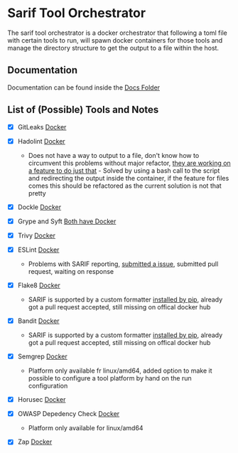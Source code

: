 # Sarif Tool Orchestrator

The sarif tool orchestrator is a docker orchestrator that following a toml file with certain tools to run, will spawn docker containers for those tools and manage the directory structure to get the output to a file within the host.

## Documentation

Documentation can be found inside the [Docs Folder](https://github.com/Barroqueiro/sarif-orchestrator/tree/main/docs)


## List of (Possible) Tools and Notes

- [x] GitLeaks [Docker](https://github.com/zricethezav/gitleaks#installing)
- [x] Hadolint [Docker](https://github.com/hadolint/hadolint#install)
  - Does not have a way to output to a file, don't know how to circumvent this problems without major refactor, [they are working on a feature to do just that](https://github.com/hadolint/hadolint/issues/863) - Solved by using a bash call to the script and redirecting the output inside the container, if the feature for files comes this should be refactored as the current solution is not that pretty
- [x] Dockle [Docker](https://github.com/goodwithtech/dockle#use-docker)
- [x] Grype and Syft [Both have Docker](https://github.com/anchore/grype#getting-started)
- [x] Trivy [Docker](https://github.com/aquasecurity/trivy#get-trivy)
- [x] ESLint [Docker](https://hub.docker.com/r/cytopia/eslint)
  - Problems with SARIF reporting, [submitted a issue](https://github.com/cytopia/docker-eslint/issues), submitted pull request, waiting on response
- [x] Flake8 [Docker](https://hub.docker.com/r/alpine/flake8)
  - SARIF is supported by a custom formatter [installed by pip](https://pypi.org/project/flake8-sarif/), already got a pull request accepted, still missing on offical docker hub
- [x] Bandit [Docker](https://github.com/cytopia/docker-bandit)
  - SARIF is supported by a custom formatter [installed by pip](https://pypi.org/project/flake8-sarif/), already got a pull request accepted, still missing on offical docker hub
- [x] Semgrep [Docker](https://github.com/returntocorp/semgrep#getting-started)
  - Platform only available fr linux/amd64, added option to make it possible to configure a tool platform by hand on the run configuration
- [x] Horusec [Docker](https://docs.horusec.io/docs/cli/installation/#installation-via-docker-image)
- [x] OWASP Depedency Check [Docker](https://github.com/jeremylong/DependencyCheck#docker)
  - Platform only available for linux/amd64 
- [x] Zap [Docker](https://www.zaproxy.org/docs/docker/about/)


